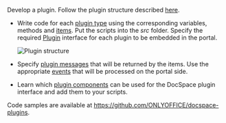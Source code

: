 Develop a plugin. Follow the plugin structure described [here](/docspace/pluginssdk/structure).

* Write code for each [plugin type](/docspace/pluginssdk/codingplugin/plugintypes) using the corresponding variables, methods and [items](/docspace/pluginssdk/codingplugin/pluginitems). Put the scripts into the *src* folder. Specify the required [Plugin](/docspace/pluginssdk/codingplugin/plugintypes/plugin) interface for each plugin to be embedded in the portal.

  ![Plugin structure](/docspace/plugin-structure.png)

* Specify [plugin messages](/docspace/pluginssdk/codingplugin/pluginmessage) that will be returned by the items. Use the appropriate [events](/docspace/pluginssdk/codingplugin/events) that will be processed on the portal side.

* Learn which [plugin components](/docspace/pluginssdk/codingplugin/plugincomponents) can be used for the DocSpace plugin interface and add them to your scripts.

Code samples are available at <https://github.com/ONLYOFFICE/docspace-plugins>.

